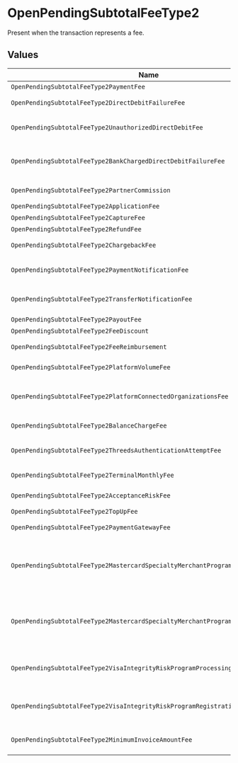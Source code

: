 # OpenPendingSubtotalFeeType2

Present when the transaction represents a fee.


## Values

| Name                                                                           | Value                                                                          |
| ------------------------------------------------------------------------------ | ------------------------------------------------------------------------------ |
| `OpenPendingSubtotalFeeType2PaymentFee`                                        | payment-fee                                                                    |
| `OpenPendingSubtotalFeeType2DirectDebitFailureFee`                             | direct-debit-failure-fee                                                       |
| `OpenPendingSubtotalFeeType2UnauthorizedDirectDebitFee`                        | unauthorized-direct-debit-fee                                                  |
| `OpenPendingSubtotalFeeType2BankChargedDirectDebitFailureFee`                  | bank-charged-direct-debit-failure-fee                                          |
| `OpenPendingSubtotalFeeType2PartnerCommission`                                 | partner-commission                                                             |
| `OpenPendingSubtotalFeeType2ApplicationFee`                                    | application-fee                                                                |
| `OpenPendingSubtotalFeeType2CaptureFee`                                        | capture-fee                                                                    |
| `OpenPendingSubtotalFeeType2RefundFee`                                         | refund-fee                                                                     |
| `OpenPendingSubtotalFeeType2ChargebackFee`                                     | chargeback-fee                                                                 |
| `OpenPendingSubtotalFeeType2PaymentNotificationFee`                            | payment-notification-fee                                                       |
| `OpenPendingSubtotalFeeType2TransferNotificationFee`                           | transfer-notification-fee                                                      |
| `OpenPendingSubtotalFeeType2PayoutFee`                                         | payout-fee                                                                     |
| `OpenPendingSubtotalFeeType2FeeDiscount`                                       | fee-discount                                                                   |
| `OpenPendingSubtotalFeeType2FeeReimbursement`                                  | fee-reimbursement                                                              |
| `OpenPendingSubtotalFeeType2PlatformVolumeFee`                                 | platform-volume-fee                                                            |
| `OpenPendingSubtotalFeeType2PlatformConnectedOrganizationsFee`                 | platform-connected-organizations-fee                                           |
| `OpenPendingSubtotalFeeType2BalanceChargeFee`                                  | balance-charge-fee                                                             |
| `OpenPendingSubtotalFeeType2ThreedsAuthenticationAttemptFee`                   | 3ds-authentication-attempt-fee                                                 |
| `OpenPendingSubtotalFeeType2TerminalMonthlyFee`                                | terminal-monthly-fee                                                           |
| `OpenPendingSubtotalFeeType2AcceptanceRiskFee`                                 | acceptance-risk-fee                                                            |
| `OpenPendingSubtotalFeeType2TopUpFee`                                          | top-up-fee                                                                     |
| `OpenPendingSubtotalFeeType2PaymentGatewayFee`                                 | payment-gateway-fee                                                            |
| `OpenPendingSubtotalFeeType2MastercardSpecialtyMerchantProgramProcessingFee`   | mastercard-specialty-merchant-program-processing-fee                           |
| `OpenPendingSubtotalFeeType2MastercardSpecialtyMerchantProgramRegistrationFee` | mastercard-specialty-merchant-program-registration-fee                         |
| `OpenPendingSubtotalFeeType2VisaIntegrityRiskProgramProcessingFee`             | visa-integrity-risk-program-processing-fee                                     |
| `OpenPendingSubtotalFeeType2VisaIntegrityRiskProgramRegistrationFee`           | visa-integrity-risk-program-registration-fee                                   |
| `OpenPendingSubtotalFeeType2MinimumInvoiceAmountFee`                           | minimum-invoice-amount-fee                                                     |